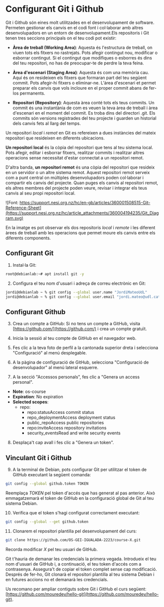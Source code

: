 # Configurant Git i Github

Git i Github són eines molt utilitzades en el desenvolupament de software. Permeten gestionar els canvis en el codi font i col·laborar amb altres desenvolupadors en un entorn de desenvolupament.Els repositoris i Git tenen tres seccions principals on el teu codi pot existir:

* **Àrea de treball (Working Area)**: Aquesta és l'estructura de treball, on viuen tots els fitxers no rastrejats. Pots afegir contingut nou, modificar o esborrar contingut. Si el contingut que modifiques o esborres és dins del teu repositori, no has de preocupar-te de perdre la teva feina.

* **Àrea d'escenari (Staging Area)**: Aquesta és com una memòria cau. Aquí és on resideixen els fitxers que formaran part del teu següent commit. Pots afegir-hi fitxers o eliminar-ne. L'àrea d'escenari et permet preparar els canvis que vols incloure en el proper commit abans de fer-los permanents.

* **Repositori (Repository)**: Aquesta àrea conté tots els teus commits. Un commit és una instantània de com es veuen la teva àrea de treball i àrea d'escenari en el moment del commit. Es troba dins del directori .git. Els commits són versions registrades del teu projecte i guarden un historial dels canvis fets al llarg del temps.


Un repositori *local* i *remot* en Git es refereixen a dues instàncies del mateix repositori que resideixen en diferents ubicacions.

**Un repositori local** és la còpia del repositori que tens al teu sistema local. Pots  afegir, editar i esborrar fitxers, realitzar commits i realitzar altres operacions sense necessitat d'estar connectat a un repositori remot. 

D'altra banda, **un repositori remot** és una còpia del repositori que resideix en un servidor o un altre sistema remot. Aquest repositori remot serveix com a punt central on múltiples desenvolupadors poden col·laborar i compartir els canvis del projecte. Quan puges els canvis al repositori remot, els altres membres del projecte poden veure, revisar i integrar els teus canvis al seu propi repositori local.

![Font: https://support.nesi.org.nz/hc/en-gb/articles/360001508515-Git-Reference-Sheet](https://support.nesi.org.nz/hc/article_attachments/360004194235/Git_Diagram.svg)

En la imatge es pot observar els dos repositoris *local* i *remote* i les diferent àrees de treball amb les operacions que permet moure els canvis entre els diferents components. 

## Configurant Git

1. Instal·la Git:

```sh
root@debianlab:~# apt install git -y
```

2. Configura el teu nom d'usuari i adreça de correu electrònic en Git:

```sh
jordi@debianlab ~ % git config --global user.name "JordiMateoUdL"
jordi@debianlab ~ % git config --global user.email "jordi.mateo@udl.cat"
```

## Configurant Github

3. Crea un compte a GitHub: Si no tens un compte a GitHub, visita [https://github.com/](https://github.com/) i crea un compte gratuït.


4. Inicia la sessió al teu compte de GitHub en el navegador web.

5. Fes clic a la teva foto de perfil a la cantonada superior dreta i selecciona "Configuració" al menú desplegable.

6. A la pàgina de configuració de GitHub, selecciona "Configuració de desenvolupador" al menú lateral esquerre.

7. A la secció "Accessos personals", fes clic a "Genera un access personal".

* **Note**: os-course
* **Expiration**: No expiration
* **Selected scopes**: 
    * repo:
        * repo:statusAccess commit status
        * repo_deploymentAccess deployment status
        * public_repoAccess public repositories
        * repo:inviteAccess repository invitations
        * security_eventsRead and write security events

8. Desplaça't cap avall i fes clic a "Genera un token".

## Vinculant Git i Github

9. A la terminal de Debian, pots configurar Git per utilitzar el token de GitHub executant la següent comanda:

```sh
git config --global github.token TOKEN
```

Reemplaça *TOKEN* pel token d'accés que has generat al pas anterior. Això emmagatzemarà el token de GitHub en la configuració global de Git al teu sistema Debian.

10. Verifica que el token s'hagi configurat correctament executant:

```sh
git config --global --get github.token
```

11. Clonarem el repositori plantilla pel desenvolupament del curs:

```sh
git clone https://github.com/OS-GEI-IGUALADA-2223/course-X.git
```

Recorda modificar *X* pel teu usuari de GitHub.

Git t'hauria de demanar les credencials la primera vegada. Introdueix el teu nom d'usuari de GitHub i, a continuació, el teu token d'accés com a contrasenya. Assegura't de copiar el token complet sense cap modificació. Després de fer-ho, Git clonarà el repositori plantilla al teu sistema Debian i en futures accions no et demanarà les credencials.

Us recomano per ampliar contiguts sobre Git i GitHub el curs següent: [https://github.com/mouredev/hello-git](https://github.com/mouredev/hello-git).